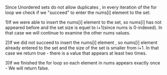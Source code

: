 ​Since Unordered sets do not allow duplicates , in every iteration of the for loop we check if we "succeed" to enter the nums[i] element to the set:

1)If we were able to insert the nums[i] element to the set, so nums[i] has not appeared before and the set size is equel to i+1(since nums is 0-indexed). In that case we will continue to examine the other nums values.

2)If we did not succeed to insert the nums[i] element , so nums[i] element already entered to the set and the size of the set is smaller from i+1. In that case we return true - there is a value that appears at least two times.

3)If we finished the for loop so each element in nums appears exactly once - We will return false.
